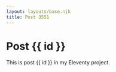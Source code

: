 ```yaml
---
layout: layouts/base.njk
title: Post 3551
---
```


# Post {{ id }}

This is post {{ id }} in my Eleventy project.
